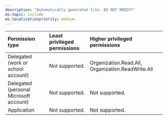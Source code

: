 ```yaml
---
description: "Automatically generated file. DO NOT MODIFY"
ms.topic: include
ms.localizationpriority: medium
---
```


|Permission type|Least privileged permissions|Higher privileged permissions|
|:---|:---|:---|
|Delegated (work or school account)|Not supported.|Organization.Read.All, Organization.ReadWrite.All|
|Delegated (personal Microsoft account)|Not supported.|Not supported.|
|Application|Not supported.|Not supported.|


